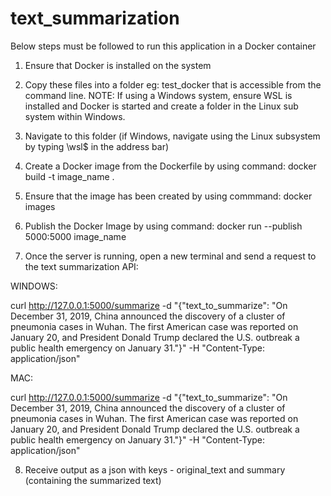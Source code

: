 # text_summarization

Below steps must be followed to run this application in a Docker container

1) Ensure that Docker is installed on the system
2) Copy these files into a folder eg: test_docker that is accessible from the command line. 
NOTE: If using a Windows system, ensure WSL is installed and Docker is started and create a folder in the Linux sub system within Windows.

3) Navigate to this folder (if Windows, navigate using the Linux subsystem by typing \\wsl$ in the address bar)
4) Create a Docker image from the Dockerfile by using command:
docker build -t image_name .

5) Ensure that the image has been created by using commmand:
docker images

6) Publish the Docker Image by using command:
docker run --publish 5000:5000 image_name

7) Once the server is running, open a new terminal and send a request to the text summarization API:


WINDOWS:

curl http://127.0.0.1:5000/summarize -d "{\"text_to_summarize\": \"On December 31, 2019, China announced the discovery of a cluster of pneumonia cases in Wuhan. The first American case was reported on January 20, and President Donald Trump declared the U.S. outbreak a public health emergency on January 31.\"}" -H "Content-Type: application/json"

MAC:

curl http://127.0.0.1:5000/summarize -d "{\"text_to_summarize\": \"On December 31, 2019, China announced the discovery of a cluster of pneumonia cases in Wuhan. The first American case was reported on January 20, and President Donald Trump declared the U.S. outbreak a public health emergency on January 31.\"}" -H "Content-Type: application/json"

8) Receive output as a json with keys - original_text  and summary (containing the summarized text)
